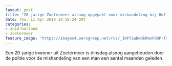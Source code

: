 ```yaml
---
layout: post
title: "20-jarige Zoetermeer alsnog opgepakt voor mishandeling bij Hollands Spoor"
date: Thu, 11 Apr 2019 14:58:24 GMT
categories: 
- zuid-holland 
- zoetermeer 
feature_image: "https://images4.persgroep.net/rcs/_1HFYiaBwGkRmoFGWP-T9UaO6gQ/diocontent/104771291/_fitwidth/400/?appId=21791a8992982cd8da851550a453bd7f&quality=0.7"
---
```


Een 20-jarige inwoner uit Zoetermeer is dinsdag alsnog aangehouden door de politie voor de mishandeling van een man een aantal maanden geleden.
